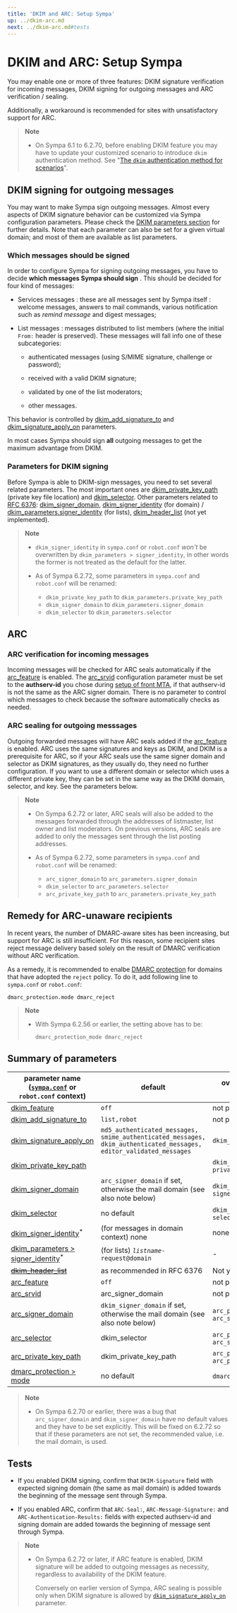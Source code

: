 ```yaml
---
title: 'DKIM and ARC: Setup Sympa'
up: ../dkim-arc.md
next: ../dkim-arc.md#tests
---
```


DKIM and ARC: Setup Sympa
=========================

You may enable one or more of three features:
DKIM signature verification for incoming messages,
DKIM signing for outgoing messages
and ARC verification / sealing.

Additionally, a workaround is recommended for sites with unsatisfactory
support for ARC.

> **Note**
>
>   * On Sympa 6.1 to 6.2.70, before enabling DKIM feature you may
>     have to update your customized scenario to introduce `dkim`
>     authentication method.  See
>     "[The `dkim` authentication method for scenarios](../../customize/basics-scenarios-dkim.md)".

<!--
[Content of AR field has to be parsed.  Matching by regexp does not make sense]

If the front MTA adds the
[`Authentication-Results`](https://tools.ietf.org/html/rfc8601)
header field, Sympa can of course check this SMTP header field using
standard match() and equal() scenario conditions.
-->

DKIM signing for outgoing messages
----------------------------------

You may want to make Sympa sign outgoing messages.  Almost every aspects
of DKIM signature behavior can be customized via Sympa configuration
parameters.  Please check the
[DKIM parameters section](/gpldoc/man/sympa_config.5.html#dkim-dmarc-arc)
for further details.  Note that each parameter can also be set for a given
virtual domain; and most of them are available as list parameters.

### Which messages should be signed

In order to configure Sympa for signing outgoing messages, you have to decide **which messages Sympa should sign** . This should be decided for four kind of messages:

  - Services messages : these are all messages sent by Sympa itself : welcome messages, answers to mail commands, various notification such as *remind message* and digest messages;

  - List messages : messages distributed to list members (where the initial `From:` header is preserved). These messages will fall info one of these subcategories:

      - authenticated messages (using S/MIME signature, challenge or password);

      - received with a valid DKIM signature;

      - validated by one of the list moderators;

      - other messages.

This behavior is controlled by [dkim_add_signature_to](/gpldoc/man/sympa_config.5.html#dkim_add_signature_to) and [dkim_signature_apply_on](/gpldoc/man/sympa_config.5.html#dkim_signature_apply_on) parameters.

In most cases Sympa should sign **all** outgoing messages to get the maximum advantage from DKIM.

### Parameters for DKIM signing

Before Sympa is able to DKIM-sign messages, you need to set several related
parameters.  The most important ones are
[dkim_private_key_path](/gpldoc/man/sympa_config.5.html#dkim_private_key_path)
(private key file location) and
[dkim_selector](/gpldoc/man/sympa_config.5.html#dkim_selector).
Other parameters related to [RFC 6376](https://tools.ietf.org/html/rfc6376):
[dkim_signer_domain](/gpldoc/man/sympa_config.5.html#dkim_signer_domain),
[dkim_signer_identity](/gpldoc/man/sympa_config.5.html#dkim_signer_identity)
(for domain) /
[dkim_parameters.signer_identity](/gpldoc/man/sympa_config.5.html#dkim_parameterssigner_identity)
(for lists),
[dkim_header_list](/gpldoc/man/sympa_config.5.html#dkim_header_list)
(not yet implemented).

> **Note**
>
>   * `dkim_signer_identity` in `sympa.conf` or `robot.conf` _won't_ be
>     overwritten by `dkim_parameters > signer_identity`,
>     in other words the former is not treated as the default for the latter.
>
>   * As of Sympa 6.2.72, some parameters in `sympa.conf` and `robot.conf`
>     will be renamed:
>
>       - `dkim_private_key_path` to `dkim_parameters.private_key_path`
>       - `dkim_signer_domain` to `dkim_parameters.signer_domain`
>       - `dkim_selector` to `dkim_parameters.selector`

ARC
---

### ARC verification for incoming messages

Incoming messages will be checked for ARC seals automatically if the
[arc_feature](/gpldoc/man/sympa_config.5.html#arc_feature) is enabled.
The [arc_srvid](/gpldoc/man/sympa_config.5.html#arc_srvid) configuration
parameter must be set to the **authserv-id** you chose during
[setup of front MTA](setup-mta.md), if that authserv-id is not the
same as the ARC signer domain.  There is no parameter to control which
messages to check because the software automatically checks as needed.

### ARC sealing for outgoing messsages

Outgoing forwarded messages will have ARC seals added if the [arc_feature](/gpldoc/man/sympa_config.5.html#arc_feature) is enabled.  ARC uses the same signatures and keys as DKIM, and DKIM is a prerequisite for ARC, so if your ARC seals use the same signer domain and selector as DKIM signatures, as they usually do, they need no further configuration.  If you want to use a different domain or selector which uses a different private key, they can be set in the same way as the DKIM domain, selector, and key. See the parameters below.

> **Note**
>
>   * On Sympa 6.2.72 or later, ARC seals will also be added to the
>     messages forwarded through the addresses of listmaster, list owner
>     and list moderators.
>     On previous versions, ARC seals are added to only the messages sent
>     through the list posting addresses.
>
>   * As of Sympa 6.2.72, some parameters in `sympa.conf` and `robot.conf`
>     will be renamed:
>
>       - `arc_signer_domain` to `arc_parameters.signer_domain`
>       - `dkim_selector` to `arc_parameters.selector`
>       - `arc_private_key_path` to `arc_parameters.private_key_path`

Remedy for ARC-unaware recipients
---------------------------------

In recent years, the number of DMARC-aware sites has been increasing,
but support for ARC is still insufficient.  For this reason, some
recipient sites reject message delivery based solely on the result of DMARC
verification without ARC verification.

As a remedy, it is recommended to enalbe
[DMARC protection](../../customize/dmarc-protection.md) for domains that have adopted the
`reject` policy.  To do it, add following line to `sympa.conf` or
`robot.conf`:

``` code
dmarc_protection.mode dmarc_reject
```
> **Note**
>
>   * With Sympa 6.2.56 or earlier, the setting above has to be:
>     ``` code
>     dmarc_protection_mode dmarc_reject
>     ```

Summary of parameters
---------------------

| parameter name ([``sympa.conf``](../../layout.md#config) or ``robot.conf`` context) | default | overwritten by (list configuration) |
|---|---|---|
| [dkim_feature](/gpldoc/man/sympa_config.5.html#dkim_feature) | `off` | not pertinent |
| [dkim_add_signature_to](/gpldoc/man/sympa_config.5.html#dkim_add_signature_to) | `list,robot` | not pertinent |
| [dkim_signature_apply_on](/gpldoc/man/sympa_config.5.html#dkim_signature_apply_on) | `md5_authenticated_messages,` `smime_authenticated_messages,` `dkim_authenticated_messages,` `editor_validated_messages` | `dkim_signature_apply_on` |
| [dkim_private_key_path](/gpldoc/man/sympa_config.5.html#dkim_private_key_path) | | `dkim_parameters` > `private_key_path` |
| [dkim_signer_domain](/gpldoc/man/sympa_config.5.html#dkim_signer_domain) | `arc_signer_domain` if set, otherwise the mail domain (see also note below) | `dkim_parameters` > `signer_domain` |
| [dkim_selector](/gpldoc/man/sympa_config.5.html#dkim_selector) | no default | `dkim_parameters` > `selector` |
| [dkim_signer_identity](/gpldoc/man/sympa_config.5.html#dkim_signer_identity)<sup>*</sup> | (for messages in domain context) none | none |
| [dkim_parameters > signer_identity](/gpldoc/man/sympa_config.5.html#dkim_parameterssigner_identity)<sup>*</sup> | (for lists) _`listname`_`-request@domain` | - |
| ~~[dkim_header_list](/gpldoc/man/sympa_config.5.html#dkim_header_list)~~ | as recommended in RFC 6376 | Not yet implemented |
| [arc_feature](/gpldoc/man/sympa_config.5.html#arc_feature) | `off` | not pertinent |
| [arc_srvid](/gpldoc/man/sympa_config.5.html#arc_srvid) | arc_signer_domain | not pertinent |
| [arc_signer_domain](/gpldoc/man/sympa_config.5.html#arc_signer_domain) | `dkim_signer_domain` if set, otherwise the mail domain (see also note below) | `arc_parameters` > `arc_signer_domain` |
| [arc_selector](/gpldoc/man/sympa_config.5.html#arc_selector) | dkim_selector | `arc_parameters` > `arc_selector` |
| [arc_private_key_path](/gpldoc/man/sympa_config.5.html#arc_private_key_path) | dkim_private_key_path | `arc_parameters` > `arc_private_key_path` |
| [dmarc_protection > mode](/gpldoc/man/sympa_config.5.html#dmarc_protectionmode) | no default | `dmarc_protection` > `mode` |
> **Note**
>   * On Sympa 6.2.70 or earlier, there was a bug that
>     `arc_signer_domain` and `dkim_signer_domain` have no default
>     values and they have to be set explicitly.
>     This will be fixed on 6.2.72 so that if these parameters are not
>     set, the recommended value, i.e. the mail domain, is used.

Tests
-----

  * If you enabled DKIM signing, confirm that `DKIM-Signature` field with
    expected signing domain (the same as mail domain) is added
    towards the beginning of the message sent through Sympa.

  * If you enabled ARC, confirm that `ARC-Seal:`, `ARC-Message-Signature:`
    and `ARC-Authentication-Results:` fields with expected authserv-id and
    signing domain are added towards the beginning of message sent
    through Sympa.

> **Note**
>
>   * On Sympa 6.2.72 or later, if ARC feature is enabled,
>     DKIM signature will be added to outgoing messages as necessity,
>     regardless to availability of the DKIM feature.
>
>     Conversely on earlier version of Sympa, ARC sealing is possible only
>     when DKIM signature is allowed by
>     [`dkim_signature_apply_on`](/gpldoc/man/sympa_config.5.html#dkim_signature_apply_on)
>     parameter.


